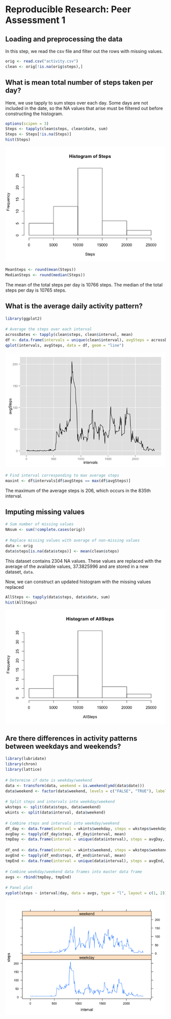 # Reproducible Research: Peer Assessment 1


## Loading and preprocessing the data
In this step, we read the csv file and filter out the rows with missing values.

```r
orig <- read.csv("activity.csv")
clean <- orig[!is.na(orig$steps),]
```

## What is mean total number of steps taken per day?
Here, we use tapply to sum steps over each day. Some days are not included in the date, so the NA values that arise must be filtered out before constructing the histogram.

```r
options(scipen = 3)
Steps <- tapply(clean$steps, clean$date, sum)
Steps <- Steps[!is.na(Steps)]
hist(Steps)
```

![](PA1_template_files/figure-html/unnamed-chunk-2-1.png) 

```r
MeanSteps <- round(mean(Steps))
MedianSteps <- round(median(Steps))
```
The mean of the total steps per day is 10766 steps. The median of the total steps per day is 10765 steps.

## What is the average daily activity pattern?

```r
library(ggplot2)

# Average the steps over each interval
acrossDates <- tapply(clean$steps, clean$interval, mean)
df <- data.frame(intervals = unique(clean$interval), avgSteps = acrossDates)
qplot(intervals, avgSteps, data = df, geom = "line")
```

![](PA1_template_files/figure-html/unnamed-chunk-3-1.png) 

```r
# Find interval corresponding to max average steps
maxint <- df$intervals[df$avgSteps == max(df$avgSteps)]
```
The maximum of the average steps is 206, which occurs in the 835th interval.

## Imputing missing values

```r
# Sum number of missing values
NAsum <- sum(!complete.cases(orig))

# Replace missing values with average of non-missing values
data <- orig
data$steps[is.na(data$steps)] <- mean(clean$steps)
```
This dataset contains 2304 NA values. These values are replaced with the average of the available values, 37.3825996 and are stored in a new dataset, `data`.

Now, we can construct an updated histogram with the missing values replaced

```r
AllSteps <- tapply(data$steps, data$date, sum)
hist(AllSteps)
```

![](PA1_template_files/figure-html/unnamed-chunk-5-1.png) 

## Are there differences in activity patterns between weekdays and weekends?

```r
library(lubridate)
library(chron)
library(lattice)

# Determine if date is weekday/weekend
data <- transform(data, weekend = is.weekend(ymd(data$date)))
data$weekend <- factor(data$weekend, levels = c("FALSE", "TRUE"), labels = c("weekday", "weekend"))

# Split steps and intervals into weekday/weekend 
wksteps <- split(data$steps, data$weekend)
wkints <- split(data$interval, data$weekend)

# Combine steps and intervals into weekday/weekend 
df_day <- data.frame(interval = wkints$weekday, steps = wksteps$weekday)
avgDay <- tapply(df_day$steps, df_day$interval, mean)
tmpDay <- data.frame(interval = unique(data$interval), steps = avgDay, day = rep("weekday", length(avgDay)))

df_end <- data.frame(interval = wkints$weekend, steps = wksteps$weekend)
avgEnd <- tapply(df_end$steps, df_end$interval, mean)
tmpEnd <- data.frame(interval = unique(data$interval), steps = avgEnd, day = rep("weekend", length(avgEnd)))

# Combine weekday/weekend data frames into master data frame
avgs <- rbind(tmpDay, tmpEnd)

# Panel plot
xyplot(steps ~ interval|day, data = avgs, type = "l", layout = c(1, 2))
```

![](PA1_template_files/figure-html/unnamed-chunk-6-1.png) 
